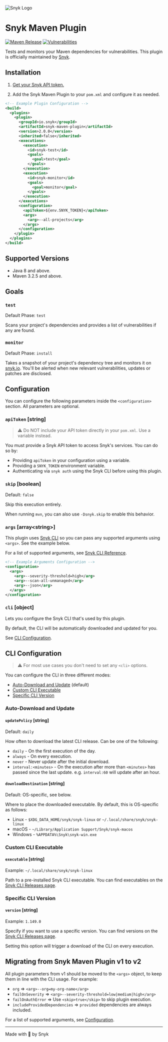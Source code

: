 <img src="https://snyk.io/style/asset/logo/snyk-print.svg" alt="Snyk Logo" />

# Snyk Maven Plugin

[![Maven Release](https://img.shields.io/maven-central/v/io.snyk/snyk-maven-plugin)](https://search.maven.org/artifact/io.snyk/snyk-maven-plugin)
[![Vulnerabilities](https://img.shields.io/snyk/vulnerabilities/github/snyk/snyk-maven-plugin.svg)](https://snyk.io)

Tests and monitors your Maven dependencies for vulnerabilities. This plugin is
officially maintained by [Snyk](https://snyk.io).

## Installation

1. [Get your Snyk API token.](https://support.snyk.io/hc/en-us/articles/360004037537-Authentication-for-third-party-tools)

2. Add the Snyk Maven Plugin to your `pom.xml` and configure it as needed.

```xml
<!-- Example Plugin Configuration -->
<build>
  <plugins>
    <plugin>
      <groupId>io.snyk</groupId>
      <artifactId>snyk-maven-plugin</artifactId>
      <version>2.0.0</version>
      <inherited>false</inherited>
      <executions>
        <execution>
          <id>snyk-test</id>
          <goals>
            <goal>test</goal>
          </goals>
        </execution>
        <execution>
          <id>snyk-monitor</id>
          <goals>
            <goal>monitor</goal>
          </goals>
        </execution>
      </executions>
      <configuration>
        <apiToken>${env.SNYK_TOKEN}</apiToken>
        <args>
          <arg>--all-projects</arg>
        </args>
      </configuration>
    </plugin>
  </plugins>
</build>
```

## Supported Versions

- Java 8 and above.
- Maven 3.2.5 and above.

## Goals

### `test`

Default Phase: `test`

Scans your project's dependencies and provides a list of vulnerabilities if any
are found.

### `monitor`

Default Phase: `install`

Takes a snapshot of your project's dependency tree and monitors it
on [snyk.io](https://snyk.io). You'll be alerted when new relevant
vulnerabilities, updates or patches are disclosed.

## Configuration

You can configure the following parameters inside the `<configuration>` section.
All parameters are optional.

### `apiToken` \[string\]

> ⚠️ Do NOT include your API token directly in your `pom.xml`. Use a variable
> instead.

You must provide a Snyk API token to access Snyk's services. You can do so by:

- Providing `apiToken` in your configuration using a variable.
- Providing a `SNYK_TOKEN` environment variable.
- Authenticating via `snyk auth` using the Snyk CLI before using this plugin.

### `skip` \[boolean\]

Default: `false`

Skip this execution entirely.

When running `mvn`, you can also use `-Dsnyk.skip` to enable this behavior.

### `args` \[array\<string\>\]

This plugin uses [Snyk CLI](https://github.com/snyk/snyk) so you can pass any
supported arguments using `<args>`. See the example below.

For a list of supported arguments,
see [Snyk CLI Reference](https://support.snyk.io/hc/en-us/articles/360003812578-CLI-reference).

```xml
<!-- Example Arguments Configuration -->
<configuration>
  <args>
    <arg>--severity-threshold=high</arg>
    <arg>--scan-all-unmanaged</arg>
    <arg>--json</arg>
  </args>
</configuration>
```

### `cli` \[object\]

Lets you configure the Snyk CLI that's used by this plugin.

By default, the CLI will be automatically downloaded and updated for you.

See [CLI Configuration](#cli-configuration).

## CLI Configuration

> ⚠️ For most use cases you don't need to set any `<cli>` options.

You can configure the CLI in three different modes:

- [Auto-Download and Update](#auto-download-and-update) (default)
- [Custom CLI Executable](#custom-cli-executable)
- [Specific CLI Version](#specific-cli-version)

### Auto-Download and Update

#### `updatePolicy` \[string\]

Default: `daily`

How often to download the latest CLI release. Can be one of the following:

- `daily` - On the first execution of the day.
- `always` - On every execution.
- `never` - Never update after the initial download.
- `interval:<minutes>` - On the execution after more than `<minutes>` has passed
  since the last update. e.g. `interval:60` will update after an hour.

#### `downloadDestination` \[string\]

Default: OS-specific, see below.

Where to place the downloaded executable. By default, this is OS-specific as
follows:

- Linux - `$XDG_DATA_HOME/snyk/snyk-linux` or `~/.local/share/snyk/snyk-linux`
- macOS - `~/Library/Application Support/Snyk/snyk-macos`
- Windows - `%APPDATA%\Snyk\snyk-win.exe`

### Custom CLI Executable

#### `executable` \[string\]

Example: `~/.local/share/snyk/snyk-linux`

Path to a pre-installed Snyk CLI executable. You can find executables on the
[Snyk CLI Releases page](https://github.com/snyk/snyk/releases).

### Specific CLI Version

#### `version` \[string\]

Example: `1.149.0`

Specify if you want to use a specific version. You can find versions on the
[Snyk CLI Releases page](https://github.com/snyk/snyk/releases).

Setting this option will trigger a download of the CLI on every execution.

## Migrating from Snyk Maven Plugin v1 to v2

All plugin parameters from v1 should be moved to the `<args>` object, to keep
them in line with the CLI usage. For example:

- `org` => `<arg>--org=my-org-name</arg>`
- `failOnSeverity` => `<arg>--severity-threshold=low|medium|high</arg>`
- `failOnAuthError` => Use `<skip>true</skip>` to skip plugin execution.
- `includeProvidedDependencies` => `provided` dependencies are always included.

For a list of supported arguments, see [Configuration](#args-arraystring).

---

Made with 💜 by Snyk
